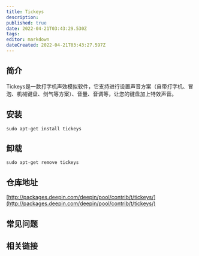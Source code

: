 ```yaml
---
title: Tickeys
description: 
published: true
date: 2022-04-21T03:43:29.530Z
tags: 
editor: markdown
dateCreated: 2022-04-21T03:43:27.597Z
---
```


## 简介

Tickeys是一款打字机声效模拟软件，它支持进行设置声音方案（自带打字机、冒泡、机械键盘、剑气等方案）、音量、音调等，让您的键盘加上特效声音。

## 安装

`sudo apt-get install tickeys`

## 卸载

`sudo apt-get remove tickeys`

## 仓库地址

[http://packages.deepin.com/deepin/pool/contrib/t/tickeys/](http://packages.deepin.com/deepin/pool/contrib/t/tickeys/)


## 常见问题


## 相关链接